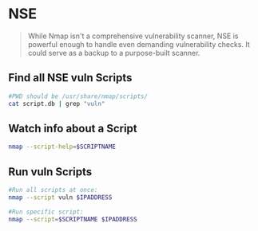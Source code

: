 # NSE

> While Nmap isn't a comprehensive vulnerability scanner, NSE is powerful enough to handle even demanding vulnerability checks.  It could serve as a backup to a purpose-built scanner.

## Find all NSE vuln Scripts

```bash
#PWD should be /usr/share/nmap/scripts/
cat script.db | grep "vuln"
```
## Watch info about a Script

```bash
nmap --script-help=$SCRIPTNAME
```

## Run vuln Scripts

```bash
#Run all scripts at once:
nmap --script vuln $IPADDRESS

#Run specific script:
nmap --script=$SCRIPTNAME $IPADDRESS
```
